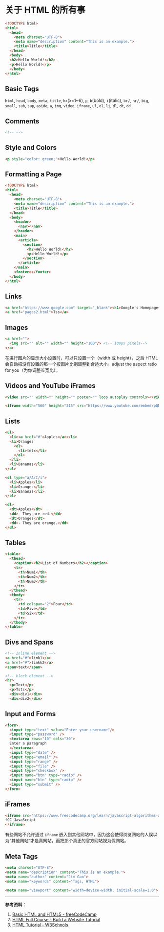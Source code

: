 # 关于 HTML 的所有事

```html
<!DOCTYPE html>
<html>
  <head>
    <meta charset="UTF-8">
    <meta name="description" content="This is an example.">
    <title>Title</title>
  </head>
  <body>
  <h2>Hello World!</h2>
  <p>Hello World!</p>
  </body>
</html>
```

## Basic Tags

`html`, `head`, `body`, `meta`, `title`, `hx`(x=1~6), `p`, `b`(bold), `i`(italic), `br/`, `hr/`, `big`, `small`, `sub`, `sup`, `aside`, `a`, `img`, `video`, `iframe`, `ul`, `ol`, `li`, `dl`, `dt`, `dd`

## Comments

```html
<!-- -->
```

## Style and Colors

```html
<p style="color: green;">Hello World!</p>
```

## Formatting a Page

```html
<!DOCTYPE html>
<html>
  <head>
    <meta charset="UTF-8">
    <meta name="description" content="This is an example.">
    <title>Title</title>
  </head>
  <body>
    <header>
      <nav></nav>
    </header>
    <main>
      <article>
        <section>
          <h2>Hello World!</h2>
          <p>Hello World!</p>
        </section>
      </article> 
    </main>
    <footer></footer>
  </body>
</html>
```

## Links

```html
<a href="https://www.google.com" target="_blank"><h1>Google's Homepage</h1></a>
<a href="pages2.html">Tss</a>
```

## Images

```html
<a href="">
  <img src="" alt="" width="" height="100"/> <!-- 100px pixels-->
</a>
```

在进行图片的显示大小设置时，可以只设置一个（width 或 height），之后 HTML 会自动把没有设置的那一个按图片比例调整到合适大小。adjust the aspect ratio for you（为你调整长宽比）。

## Videos and YouTube iFrames

```html
<video src="" width="" height="" poster="" loop autoplay controls></video> <!-- 添加封面 -->

<iframe width="560" height="315" src="https://www.youtube.com/embed/pQN-pnXPaVg" title="YouTube video player" frameborder="0" allow="accelerometer; autoplay; clipboard-write; encrypted-media; gyroscope; picture-in-picture" allowfullscreen></iframe>
```

## Lists

```html
<ul>
  <li><a href="#">Apples</a></li>
  <li>Oranges
    <ol>
      <li>tetx</li>
    </ol>
  </li>
  <li>Bananas</li>
</ul>

<ol type="a/A/I/i">
  <li>Apples</li>
  <li>Oranges</li>
  <li>Bananas</li>
</ol>

<dl>
  <dt>Apples</dt>
  <dd>- They are red.</dd>
  <dt>Oranges</dt>
  <dd>- They are orange.</dd>
</dl>
```

## Tables

```html
<table>
  <thead>
    <caption><h2>List of Numbers</h2></caption>
    <tr>
      <th>Num1</th>
      <th>Num2</th>
      <th>Num3</th>
    </tr>
  </thead>
  <tbody>
    <tr>
      <td colspan="2">Four</td>
      <td>Five</td>
      <td>Six</td>
    </tr>
  </tbody>
</table>
```

## Divs and Spans

```html
<!-- Inline element -->
<a href="#">link1</a>
<a href="#">linkk2</a>
<span>text</span>

<!-- block element -->
<hr>
  <p>Text</p>
  <p>Tsts</p>
  <div>div1</div>
  <div>div2</div>
```

## Input and Forms

```html
<form>
  <input type="text" value="Enter your username"/>
  <input type="password" />
  <textarea rows="10" cols="30">
  Enter a paragraph
  </textarea>
  <input type="date" />
  <input type="email" />
  <input type="range" />
  <input type="file" />
  <input type="checkbox" />
  <input name="btn" type="radio" />
  <input name="btn" type="radio" />
  <input type="submit" />
</form>
```

## iFrames

```html
<iframe src="https://www.freecodecamp.org/learn/javascript-algorithms-and-data-structures/" frameborder="0" width="" height="">
fCC JavaScript
</iframe>
```

有些网站不允许通过 `iframe` 嵌入到其他网站中，因为这会使得浏览网站的人误以为“其他网站”才是真网站，而把那个真正的官方网站视为假网站。

## Meta Tags

```html
<meta charset="UTF-8">
<meta name="description" content="This is an example.">
<meta name="author" content="Jim Gao">
<meta name="keywords" content="Tags, HTML">

<meta name="viewport" content="width=device-width, initial-scale=1.0">
```

---

**参考资料**：

1. [Basic HTML and HTML5 - freeCodeCamp](https://www.freecodecamp.org/learn/responsive-web-design/#basic-html-and-html5)
2. [HTML Full Course - Build a Website Tutorial](https://youtu.be/pQN-pnXPaVg)
3. [HTML Tutorial - W3Schools](https://www.w3schools.com/html/default.asp)

